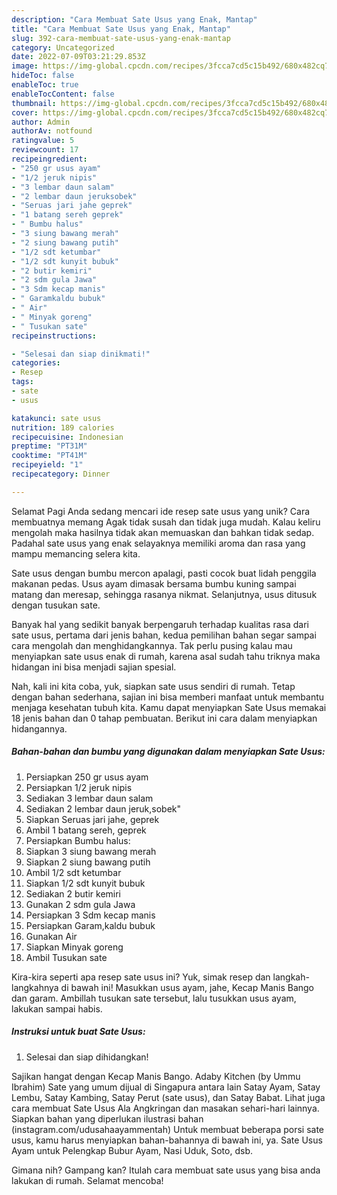```yaml
---
description: "Cara Membuat Sate Usus yang Enak, Mantap"
title: "Cara Membuat Sate Usus yang Enak, Mantap"
slug: 392-cara-membuat-sate-usus-yang-enak-mantap
category: Uncategorized
date: 2022-07-09T03:21:29.853Z
image: https://img-global.cpcdn.com/recipes/3fcca7cd5c15b492/680x482cq70/sate-usus-foto-resep-utama.jpg
hideToc: false
enableToc: true
enableTocContent: false
thumbnail: https://img-global.cpcdn.com/recipes/3fcca7cd5c15b492/680x482cq70/sate-usus-foto-resep-utama.jpg
cover: https://img-global.cpcdn.com/recipes/3fcca7cd5c15b492/680x482cq70/sate-usus-foto-resep-utama.jpg
author: Admin
authorAv: notfound
ratingvalue: 5
reviewcount: 17
recipeingredient:
- "250 gr usus ayam"
- "1/2 jeruk nipis"
- "3 lembar daun salam"
- "2 lembar daun jeruksobek"
- "Seruas jari jahe geprek"
- "1 batang sereh geprek"
- " Bumbu halus"
- "3 siung bawang merah"
- "2 siung bawang putih"
- "1/2 sdt ketumbar"
- "1/2 sdt kunyit bubuk"
- "2 butir kemiri"
- "2 sdm gula Jawa"
- "3 Sdm kecap manis"
- " Garamkaldu bubuk"
- " Air"
- " Minyak goreng"
- " Tusukan sate"
recipeinstructions:

- "Selesai dan siap dinikmati!"
categories:
- Resep
tags:
- sate
- usus

katakunci: sate usus 
nutrition: 189 calories
recipecuisine: Indonesian
preptime: "PT31M"
cooktime: "PT41M"
recipeyield: "1"
recipecategory: Dinner

---
```



Selamat Pagi Anda sedang mencari ide resep sate usus yang unik? Cara membuatnya memang Agak tidak susah dan tidak juga mudah. Kalau keliru mengolah maka hasilnya tidak akan memuaskan dan bahkan tidak sedap. Padahal sate usus yang enak selayaknya memiliki aroma dan rasa yang mampu memancing selera kita.


Sate usus dengan bumbu mercon apalagi, pasti cocok buat lidah penggila makanan pedas. Usus ayam dimasak bersama bumbu kuning sampai matang dan meresap, sehingga rasanya nikmat. Selanjutnya, usus ditusuk dengan tusukan sate.

Banyak hal yang sedikit banyak berpengaruh terhadap kualitas rasa dari sate usus, pertama dari jenis bahan, kedua pemilihan bahan segar sampai cara mengolah dan menghidangkannya. Tak perlu pusing kalau mau menyiapkan sate usus enak di rumah, karena asal sudah tahu triknya maka hidangan ini bisa menjadi sajian spesial.


Nah, kali ini kita coba, yuk, siapkan sate usus sendiri di rumah. Tetap dengan bahan sederhana, sajian ini bisa memberi manfaat untuk membantu menjaga kesehatan tubuh kita. Kamu dapat menyiapkan Sate Usus memakai 18 jenis bahan dan 0 tahap pembuatan. Berikut ini cara dalam menyiapkan hidangannya.

<!--inarticleads1-->

##### Bahan-bahan dan bumbu yang digunakan dalam menyiapkan Sate Usus:

1. Persiapkan 250 gr usus ayam
1. Persiapkan 1/2 jeruk nipis
1. Sediakan 3 lembar daun salam
1. Sediakan 2 lembar daun jeruk,sobek&#34;
1. Siapkan Seruas jari jahe, geprek
1. Ambil 1 batang sereh, geprek
1. Persiapkan  Bumbu halus:
1. Siapkan 3 siung bawang merah
1. Siapkan 2 siung bawang putih
1. Ambil 1/2 sdt ketumbar
1. Siapkan 1/2 sdt kunyit bubuk
1. Sediakan 2 butir kemiri
1. Gunakan 2 sdm gula Jawa
1. Persiapkan 3 Sdm kecap manis
1. Persiapkan  Garam,kaldu bubuk
1. Gunakan  Air
1. Siapkan  Minyak goreng
1. Ambil  Tusukan sate


Kira-kira seperti apa resep sate usus ini? Yuk, simak resep dan langkah-langkahnya di bawah ini! Masukkan usus ayam, jahe, Kecap Manis Bango dan garam. Ambillah tusukan sate tersebut, lalu tusukkan usus ayam, lakukan sampai habis. 

<!--inarticleads2-->

##### Instruksi untuk buat Sate Usus:


1. Selesai dan siap dihidangkan!

Sajikan hangat dengan Kecap Manis Bango. Adaby Kitchen (by Ummu Ibrahim) Sate yang umum dijual di Singapura antara lain Satay Ayam, Satay Lembu, Satay Kambing, Satay Perut (sate usus), dan Satay Babat. Lihat juga cara membuat Sate Usus Ala Angkringan dan masakan sehari-hari lainnya. Siapkan bahan yang diperlukan ilustrasi bahan (instagram.com/udusahaayammentah) Untuk membuat beberapa porsi sate usus, kamu harus menyiapkan bahan-bahannya di bawah ini, ya. Sate Usus Ayam untuk Pelengkap Bubur Ayam, Nasi Uduk, Soto, dsb. 

Gimana nih? Gampang kan? Itulah cara membuat sate usus yang bisa anda lakukan di rumah. Selamat mencoba!
